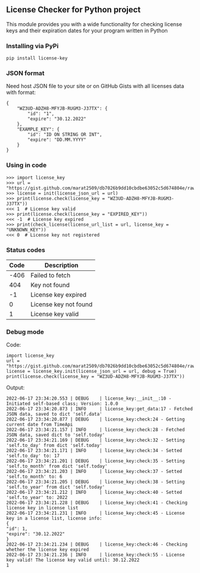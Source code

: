 ## License Checker for Python project
This module provides you with a wide functionality for checking license keys and their expiration dates for your program written in Python

### Installing via PyPi

    pip install license-key
### JSON format
Need host JSON file to your site or on GitHub Gists with all licenses data with format:

    {
	    "WZ3UD-ADZH8-MFYJB-RUGM3-J37TX": {
		    "id": "1",
			"expire": "30.12.2022"
        },
        "EXAMPLE_KEY": {
	        "id": "ID ON STRING OR INT",
	        "expire": "DD.MM.YYYY"
	    }
    }
### Using in code

    >>> import license_key
    >>> url = "https://gist.github.com/marat2509/db7026b9dd10cbdbe63052c5d674804e/raw/licenses.json"
    >>> license = init(license_json_url = url)
    >>> print(license.check(license_key = "WZ3UD-ADZH8-MFYJB-RUGM3-J37TX"))
    <<< 1  # License key valid
	>>> print(license.check(license_key = "EXPIRED_KEY"))
	<<< -1  # License key expired
	>>> print(check_license(license_url_list = url, license_key = "UNKNOWN_KEY"))
	<<< 0  # License key not registered
### Status codes
| Code | Description           |
|------|-----------------------|
| -406 | Failed to fetch       |
| 404  | Key not found         |
| -1   | License key expired   |
| 0    | License key not found |
| 1    | License key valid     |
### Debug mode
Code:

    import license_key
    url = "https://gist.github.com/marat2509/db7026b9dd10cbdbe63052c5d674804e/raw/licenses.json"
    license = license_key.init(license_json_url = url, debug = True)
    print(license.check(license_key = "WZ3UD-ADZH8-MFYJB-RUGM3-J37TX"))
Output:

    2022-06-17 23:34:20.553 | DEBUG    | license_key:__init__:10 - Initiated self-based class; Version: 1.0.0
    2022-06-17 23:34:20.873 | INFO     | license_key:get_data:17 - Fetched JSON data, saved to dict 'self.data'
    2022-06-17 23:34:20.877 | DEBUG    | license_key:check:24 - Getting current date from TimeApi
    2022-06-17 23:34:21.157 | INFO     | license_key:check:28 - Fetched JSON data, saved dict to 'self.today'
    2022-06-17 23:34:21.169 | DEBUG    | license_key:check:32 - Setting 'self.to_day' from dict 'self.today'
    2022-06-17 23:34:21.171 | INFO     | license_key:check:34 - Setted 'self.to_day' to: 17
    2022-06-17 23:34:21.201 | DEBUG    | license_key:check:35 - Setting 'self.to_month' from dict 'self.today'
    2022-06-17 23:34:21.203 | INFO     | license_key:check:37 - Setted 'self.to_month' to: 6
    2022-06-17 23:34:21.205 | DEBUG    | license_key:check:38 - Setting 'self.to_year' from dict 'self.today'
    2022-06-17 23:34:21.212 | INFO     | license_key:check:40 - Setted 'self.to_year' to: 2022
    2022-06-17 23:34:21.228 | DEBUG    | license_key:check:41 - Checking license key in license list
    2022-06-17 23:34:21.231 | INFO     | license_key:check:45 - License key in a license list, license info:
    {
    "id": 1,
    "expire": "30.12.2022"
    }
    2022-06-17 23:34:21.234 | DEBUG    | license_key:check:46 - Checking whether the license key expired
    2022-06-17 23:34:21.236 | INFO     | license_key:check:55 - License key valid! The license key valid until: 30.12.2022
    1